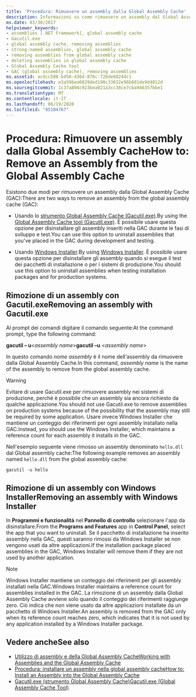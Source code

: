 ```yaml
---
title: 'Procedura: Rimuovere un assembly dalla Global Assembly Cache'
description: Informazioni su come rimuovere un assembly dal Global Assembly Cache in .NET, usando lo strumento di Global Assembly Cache (Gacutil.exe) o Windows Installer.
ms.date: 03/30/2017
helpviewer_keywords:
- assemblies [.NET Framework], global assembly cache
- Gacutil.exe
- global assembly cache, removing assemblies
- strong-named assemblies, global assembly cache
- removing assemblies from global assembly cache
- deleting assemblies in global assembly cache
- Global Assembly Cache tool
- GAC (global assembly cache), removing assemblies
ms.assetid: acdcc588-b458-436d-876c-726de68244c1
ms.openlocfilehash: e3a596ea6029ded190c33032e96b601de9d4012d
ms.sourcegitcommit: 1c37a894c923bea021a3cc38ce7cba946357bbe1
ms.translationtype: MT
ms.contentlocale: it-IT
ms.lasthandoff: 06/19/2020
ms.locfileid: "85104767"
---
```

# <a name="how-to-remove-an-assembly-from-the-global-assembly-cache"></a><span data-ttu-id="5b14b-103">Procedura: Rimuovere un assembly dalla Global Assembly Cache</span><span class="sxs-lookup"><span data-stu-id="5b14b-103">How to: Remove an Assembly from the Global Assembly Cache</span></span>

<span data-ttu-id="5b14b-104">Esistono due modi per rimuovere un assembly dalla Global Assembly Cache (GAC):</span><span class="sxs-lookup"><span data-stu-id="5b14b-104">There are two ways to remove an assembly from the global assembly cache (GAC):</span></span>

- <span data-ttu-id="5b14b-105">Usando lo [strumento Global Assembly Cache (Gacutil.exe)](../tools/gacutil-exe-gac-tool.md).</span><span class="sxs-lookup"><span data-stu-id="5b14b-105">By using the [Global Assembly Cache tool (Gacutil.exe)](../tools/gacutil-exe-gac-tool.md).</span></span> <span data-ttu-id="5b14b-106">È possibile usare questa opzione per disinstallare gli assembly inseriti nella GAC durante le fasi di sviluppo e test.</span><span class="sxs-lookup"><span data-stu-id="5b14b-106">You can use this option to uninstall assemblies that you've placed in the GAC during development and testing.</span></span>

- <span data-ttu-id="5b14b-107">Usando [Windows Installer](/windows/desktop/Msi/windows-installer-portal).</span><span class="sxs-lookup"><span data-stu-id="5b14b-107">By using [Windows Installer](/windows/desktop/Msi/windows-installer-portal).</span></span> <span data-ttu-id="5b14b-108">È possibile usare questa opzione per disinstallare gli assembly quando si esegue il test dei pacchetti di installazione o per i sistemi di produzione.</span><span class="sxs-lookup"><span data-stu-id="5b14b-108">You should use this option to uninstall assemblies when testing installation packages and for production systems.</span></span>

## <a name="removing-an-assembly-with-gacutilexe"></a><span data-ttu-id="5b14b-109">Rimozione di un assembly con Gacutil.exe</span><span class="sxs-lookup"><span data-stu-id="5b14b-109">Removing an assembly with Gacutil.exe</span></span>

<span data-ttu-id="5b14b-110">Al prompt dei comandi digitare il comando seguente:</span><span class="sxs-lookup"><span data-stu-id="5b14b-110">At the command prompt, type the following command:</span></span>

<span data-ttu-id="5b14b-111">**gacutil – u**\<*assembly name*></span><span class="sxs-lookup"><span data-stu-id="5b14b-111">**gacutil –u** \<*assembly name*></span></span>

<span data-ttu-id="5b14b-112">In questo comando *nome assembly* è il nome dell'assembly da rimuovere dalla Global Assembly Cache.</span><span class="sxs-lookup"><span data-stu-id="5b14b-112">In this command, *assembly name* is the name of the assembly to remove from the global assembly cache.</span></span>

> [!WARNING]
> <span data-ttu-id="5b14b-113">Evitare di usare Gacutil.exe per rimuovere assembly nei sistemi di produzione, perché è possibile che un assembly sia ancora richiesto da qualche applicazione.</span><span class="sxs-lookup"><span data-stu-id="5b14b-113">You should not use Gacutil.exe to remove assemblies on production systems because of the possibility that the assembly may still be required by some application.</span></span> <span data-ttu-id="5b14b-114">Usare invece Windows Installer che mantiene un conteggio dei riferimenti per ogni assembly installato nella GAC.</span><span class="sxs-lookup"><span data-stu-id="5b14b-114">Instead, you should use the Windows Installer, which maintains a reference count for each assembly it installs in the GAC.</span></span>

<span data-ttu-id="5b14b-115">Nell'esempio seguente viene rimosso un assembly denominato `hello.dll` dal Global assembly cache:</span><span class="sxs-lookup"><span data-stu-id="5b14b-115">The following example removes an assembly named `hello.dll` from the global assembly cache:</span></span>

```console
gacutil -u hello
```

## <a name="removing-an-assembly-with-windows-installer"></a><span data-ttu-id="5b14b-116">Rimozione di un assembly con Windows Installer</span><span class="sxs-lookup"><span data-stu-id="5b14b-116">Removing an assembly with Windows Installer</span></span>

<span data-ttu-id="5b14b-117">In **Programmi e funzionalità** nel **Pannello di controllo** selezionare l'app da disinstallare.</span><span class="sxs-lookup"><span data-stu-id="5b14b-117">From the **Programs and Features** app in **Control Panel**, select the app that you want to uninstall.</span></span> <span data-ttu-id="5b14b-118">Se il pacchetto di installazione ha inserito assembly nella GAC, questi saranno rimossi da Windows Installer se non vengono usati da altre applicazioni.</span><span class="sxs-lookup"><span data-stu-id="5b14b-118">If the installation package placed assemblies in the GAC, Windows Installer will remove them if they are not used by another application.</span></span>

> [!NOTE]
> <span data-ttu-id="5b14b-119">Windows Installer mantiene un conteggio dei riferimenti per gli assembly installati nella GAC.</span><span class="sxs-lookup"><span data-stu-id="5b14b-119">Windows Installer maintains a reference count for assemblies installed in the GAC.</span></span> <span data-ttu-id="5b14b-120">La rimozione di un assembly dalla Global Assembly Cache avviene solo quando il conteggio dei riferimenti raggiunge zero. Ciò indica che non viene usato da altre applicazioni installate da un pacchetto di Windows Installer.</span><span class="sxs-lookup"><span data-stu-id="5b14b-120">An assembly is removed from the GAC only when its reference count reaches zero, which indicates that it is not used by any application installed by a Windows Installer package.</span></span>

## <a name="see-also"></a><span data-ttu-id="5b14b-121">Vedere anche</span><span class="sxs-lookup"><span data-stu-id="5b14b-121">See also</span></span>

- [<span data-ttu-id="5b14b-122">Utilizzo di assembly e della Global Assembly Cache</span><span class="sxs-lookup"><span data-stu-id="5b14b-122">Working with Assemblies and the Global Assembly Cache</span></span>](working-with-assemblies-and-the-gac.md)
- [<span data-ttu-id="5b14b-123">Procedura: installare un assembly nella global assembly cache</span><span class="sxs-lookup"><span data-stu-id="5b14b-123">How to: Install an Assembly into the Global Assembly Cache</span></span>](install-assembly-into-gac.md)
- [<span data-ttu-id="5b14b-124">Gacutil.exe (strumento Global Assembly Cache)</span><span class="sxs-lookup"><span data-stu-id="5b14b-124">Gacutil.exe (Global Assembly Cache Tool)</span></span>](../tools/gacutil-exe-gac-tool.md)
